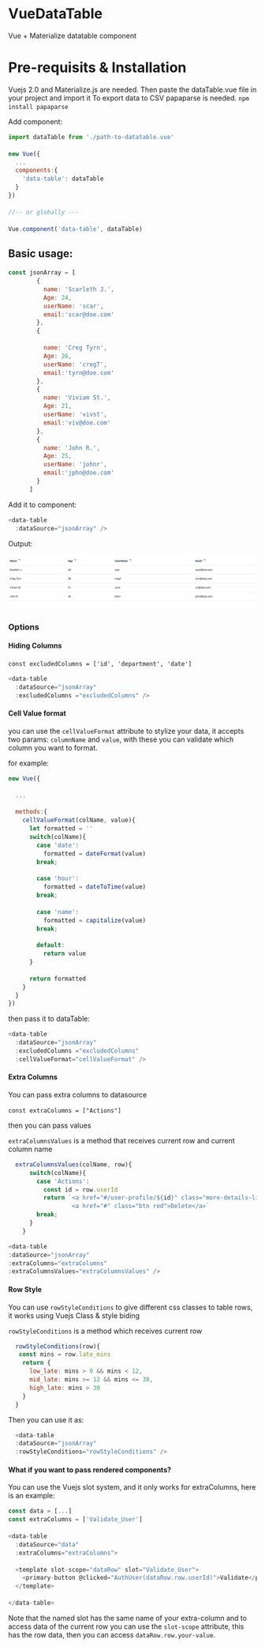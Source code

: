 # VueDataTable
Vue + Materialize datatable component

# Pre-requisits & Installation
Vuejs 2.0 and Materialize.js are needed. Then paste the dataTable.vue file in your project and import it
To export data to CSV papaparse is needed. `npm install papaparse`

Add component:

```js
import dataTable from './path-to-datatable.vue'

new Vue({
  ...
  components:{
    'data-table': dataTable
  }
})

//-- or globally ---

Vue.component('data-table', dataTable)

```

## Basic usage:
```js
const jsonArray = [
        {
          name: 'Scarleth J.',
          Age: 24,
          userName: 'scar',
          email:'scar@doe.com'
        },
        {

          name: 'Creg Tyrn',
          Age: 26,
          userName: 'cregT',
          email:'tyrn@doe.com'
        },
        {
          name: 'Viviam St.',
          Age: 21,
          userName: 'vivst',
          email:'viv@doe.com'
        },
        {
          name: 'John R.',
          Age: 25,
          userName: 'johnr',
          email:'jphn@doe.com'
        }
      ]
```
Add it to component:

```js
<data-table
  :dataSource="jsonArray" />
  ```

Output:

![](preview.png?raw=true)

###  Options

#### Hiding Columns

`const excludedColumns = ['id', 'department', 'date']`

```js
<data-table
  :dataSource="jsonArray"
  :excludedColumns ="excludedColumns" />
  ```
#### Cell Value format

you can use the `cellValueFormat` attribute to stylize your data, it accepts two params: `columnName` and `value`,
with these you can validate which column you want to format.

for example:
```js
new Vue({

  ...

  methods:{
    cellValueFormat(colName, value){
      let formatted = ''
      switch(colName){
        case 'date':
          formatted = dateFormat(value)
        break;

        case 'hour':
          formatted = dateToTime(value)
        break;

        case 'name':
          formatted = capitalize(value)
        break;

        default:
          return value
      }

      return formatted
    }
  }
})
```

then pass it to dataTable:

```js
<data-table
  :dataSource="jsonArray"
  :excludedColumns ="excludedColumns"
  :cellValueFormat="cellValueFormat" />
  ```

  #### Extra Columns

  You can pass extra columns to datasource

  `const extraColumns = ["Actions"]`

  then you can pass values

  `extraColumnsValues` is a method that receives current row and current column name

```js
  extraColumnsValues(colName, row){
      switch(colName){
        case 'Actions':
          const id = row.userId
          return `<a href="#/user-profile/${id}" class="more-details-link">Check more</a>
                  <a href="#" class="btn red">Delete</a>`
        break;
      }
    }
  ```

  ```js
  <data-table
  :dataSource="jsonArray"
  :extraColumns="extraColumns"
  :extraColumnsValues="extraColumnsValues" />
  ```

  #### Row Style
  You can use `rowStyleConditions` to give different css classes to table rows, it works using Vuejs Class & style biding

  `rowStyleConditions` is a method which receives current row

  ```js
    rowStyleConditions(row){
     const mins = row.late_mins
      return {
        low_late: mins > 0 && mins < 12,
        mid_late: mins >= 12 && mins <= 30,
        high_late: mins > 30
      }
    }
  ```
  Then you can use it as:

  ```js
    <data-table
    :dataSource="jsonArray"
    :rowStyleConditions="rowStyleConditions" />
  ```
#### What if  you want to pass rendered components?

You can use the Vuejs slot system, and it only works for extraColumns, here is an example:
```js
const data = [...]
const extraColumns = ['Validate_User']

<data-table
  :dataSource="data"
  :extraColumns="extraColumns">

  <template slot-scope="dataRow" slot="Validate_User">
    <primary-button @clicked="AuthUser(dataRow.row.userId)">Validate</primary-button>
  </template>

</data-table>
```

Note that the named slot has the same name of your extra-column and to access data of the current row you can use the
`slot-scope` attribute, this has the row data, then you can access `dataRow.row.your-value`.


